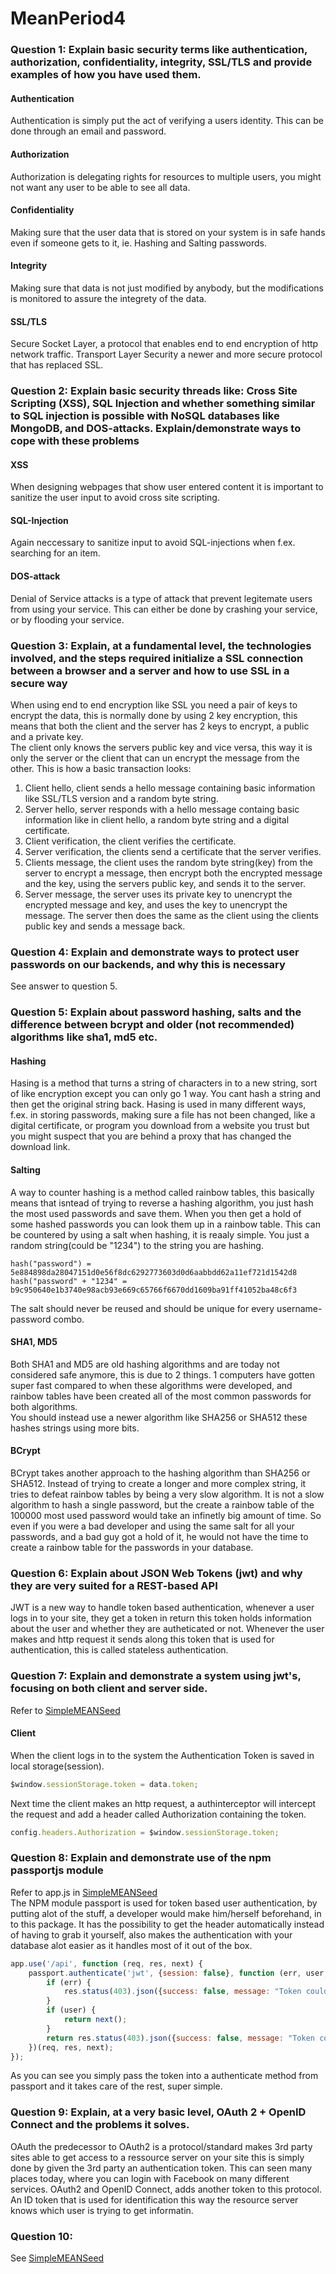 # MeanPeriod4
### Question 1: Explain basic security terms like authentication, authorization, confidentiality, integrity, SSL/TLS and provide examples of how you have used them.
#### Authentication  
Authentication is simply put the act of verifying a users identity. This can be done through an email and password.  
#### Authorization  
Authorization is delegating rights for resources to multiple users, you might not want any user to be able to see all data.
#### Confidentiality
Making sure that the user data that is stored on your system is in safe hands even if someone gets to it, ie. Hashing and Salting passwords.
#### Integrity
Making sure that data is not just modified by anybody, but the modifications is monitored to assure the integrety of the data.
#### SSL/TLS
Secure Socket Layer, a protocol that enables end to end encryption of http network traffic. Transport Layer Security a newer and more secure protocol that has replaced SSL.

### Question 2: Explain basic security threads like: Cross Site Scripting (XSS), SQL Injection and whether something similar to SQL injection is possible with NoSQL databases like MongoDB, and DOS-attacks. Explain/demonstrate ways to cope with these problems

#### XSS
When designing webpages that show user entered content it is important to sanitize the user input to avoid cross site scripting.
#### SQL-Injection
Again neccessary to sanitize input to avoid SQL-injections when f.ex. searching for an item.
#### DOS-attack
Denial of Service attacks is a type of attack that prevent legitemate users from using your service. This can either be done by crashing your service, or by flooding your service. 

### Question 3: Explain, at a fundamental level, the technologies involved, and the steps required initialize a SSL connection between a browser and a server and how to use SSL in a secure way

When using end to end encryption like SSL you need a pair of keys to encrypt the data, this is normally done by using 2 key encryption, this means that both the client and the server has 2 keys to encrypt, a public and a private key.  
The client only knows the servers public key and vice versa, this way it is only the server or the client that can un encrypt the message from the other. This is how a basic transaction looks:  
1. Client hello, client sends a hello message containing basic information like SSL/TLS version and a random byte string.  
2. Server hello, server responds with a hello message containg basic information like in client hello, a random byte string and a digital certificate.  
3. Client verification, the client verifies the certificate.  
4. Server verification, the clients send a certificate that the server verifies.  
5. Clients message, the client uses the random byte string(key) from the server to encrypt a message, then encrypt both the encrypted message and the key, using the servers public key, and sends it to the server.  
6. Server message, the server uses its private key to unencrypt the encrypted message and key, and uses the key to unencrypt the message. The server then does the same as the client using the clients public key and sends a message back.  


### Question 4: Explain and demonstrate ways to protect user passwords on our backends, and why this is necessary
See answer to question 5.

### Question 5: Explain about password hashing, salts and the difference between bcrypt and older (not recommended) algorithms like sha1, md5 etc.
#### Hashing 
Hasing is a method that turns a string of characters in to a new string, sort of like encryption except you can only go 1 way. You cant hash a string and then get the original string back. Hasing is used in many different ways, f.ex. in storing passwords, making sure a file has not been changed, like a digital certificate, or program you download from a website you trust but you might suspect that you are behind a proxy that has changed the download link.
#### Salting
A way to counter hashing is a method called rainbow tables, this basically means that isntead of trying to reverse a hashing algorithm, you just hash the most used passwords and save them. When you then get a hold of some hashed passwords you can look them up in a rainbow table. This can be countered by using a salt when hashing, it is reaaly simple. You just a random string(could be "1234") to the string you are hashing.
```
hash("password") = 	5e884898da28047151d0e56f8dc6292773603d0d6aabbdd62a11ef721d1542d8
hash("password" + "1234" = 	b9c950640e1b3740e98acb93e669c65766f6670dd1609ba91ff41052ba48c6f3
````
The salt should never be reused and should be unique for every username-password combo.

#### SHA1, MD5
Both SHA1 and MD5 are old hashing algorithms and are today not considered safe anymore, this is due to 2 things. 1 computers have gotten super fast compared to when these algorithms were developed, and rainbow tables have been created all of the most common passwords for both algorithms.  
You should instead use a newer algorithm like SHA256 or SHA512 these hashes strings using more bits.

#### BCrypt
BCrypt takes another approach to the hashing algorithm than SHA256 or SHA512. Instead of trying to create a longer and more complex string, it tries to defeat rainbow tables by being a very slow algorithm. It is not a slow algorithm to hash a single password, but the create a rainbow table of the 100000 most used password would take an infinetly big amount of time. So even if you were a bad developer and using the same salt for all your passwords, and a bad guy got a hold of it, he would not have the time to create a rainbow table for the passwords in your database. 

### Question 6: Explain about JSON Web Tokens (jwt) and why they are very suited for a REST-based API

JWT is a new way to handle token based authentication, whenever a user logs in to your site, they get a token in return this token holds information about the user and whether they are autheticated or not. Whenever the user makes and http request it sends along this token that is used for authentication, this is called stateless authentication.

### Question 7: Explain and demonstrate a system using jwt's, focusing on both client and server side.

Refer to [SimpleMEANSeed]
#### Client
When the client logs in to the system the Authentication Token is saved in local storage(session).
```javascript
$window.sessionStorage.token = data.token;
```
Next time the client makes an http request, a authinterceptor will intercept the request and add a header called Authorization containing the token.
```javascript
config.headers.Authorization = $window.sessionStorage.token;
```

### Question 8: Explain and demonstrate use of the npm passportjs module
Refer to app.js in [SimpleMEANSeed]  
The NPM module passport is used for token based user authentication, by putting alot of the stuff, a developer would make him/herself beforehand, in to this package. It has the possibility to get the header automatically instead of having to grab it yourself, also makes the authentication with your database alot easier as it handles most of it out of the box. 

```javascript
app.use('/api', function (req, res, next) {
    passport.authenticate('jwt', {session: false}, function (err, user, info) {
        if (err) {
            res.status(403).json({success: false, message: "Token could not be authenticated", fullError: err})
        }
        if (user) {
            return next();
        }
        return res.status(403).json({success: false, message: "Token could not be authenticated", fullError: info});
    })(req, res, next);
});
```
As you can see you simply pass the token into a authenticate method from passport and it takes care of the rest, super simple. 

### Question 9: Explain, at a very basic level, OAuth 2 + OpenID Connect and the problems it solves.
OAuth the predecessor to OAuth2 is a protocol/standard makes 3rd party sites able to get access to a ressource server on your site this is simply done by given the 3rd party an authentication token. This can seen many places today, where you can login with Facebook on many different services.
OAuth2 and OpenID Connect, adds another token to this protocol. An ID token that is used for identification this way the resource server knows which user is trying to get informatin. 

### Question 10: 
See [SimpleMEANSeed]

[SimpleMEANSeed]: <https://github.com/JonasRafn/SimpleMEANSeed>